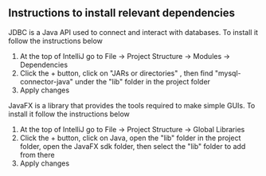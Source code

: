 ## Instructions to install relevant dependencies

JDBC is a Java API used to connect and interact with databases. To install it follow the instructions below
1. At the top of IntelliJ go to File -> Project Structure -> Modules -> Dependencies 
2. Click the + button, click on "JARs or directories" , then find "mysql-connector-java" under the "lib" folder in the project folder
3. Apply changes

JavaFX is a library that provides the tools required to make simple GUIs. To install it follow the instructions below
1. At the top of IntelliJ go to File -> Project Structure -> Global Libraries
2. Click the + button, click on Java, open the "lib" folder in the project folder, open the JavaFX sdk folder, then select the "lib" folder to add from there 
3. Apply changes
